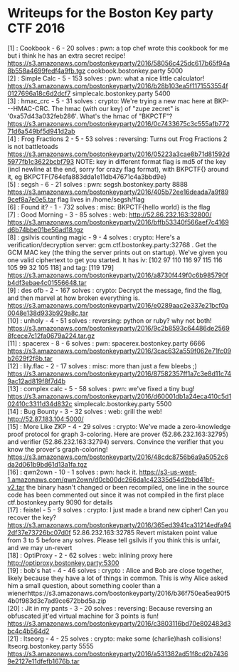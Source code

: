 # Writeups for the Boston Key party CTF 2016

[1] : Cookbook - 6 - 20 solves : pwn: a top chef wrote this cookbook for me but i think he has an extra secret recipe! https://s3.amazonaws.com/bostonkeyparty/2016/58056c425dc617b65f94a8b558a4699fedf4a9fb.tgz cookbook.bostonkey.party 5000  
[2] : Simple Calc - 5 - 153 solves : pwn: what a nice little calculator! https://s3.amazonaws.com/bostonkeyparty/2016/b28b103ea5f1171553554f0127696a18c6d2dcf7 simplecalc.bostonkey.party 5400  
[3] : hmac_crc - 5 - 31 solves : crypto: We're trying a new mac here at BKP---HMAC-CRC. The hmac (with our key) of "zupe zecret" is '0xa57d43a032feb286'.  What's the hmac of "BKPCTF"? https://s3.amazonaws.com/bostonkeyparty/2016/0c7433675c3c555afb77271d6a549bf5d941d2ab  
[4] : Frog Fractions 2 - 5 - 53 solves : reversing: Turns out Frog Fractions 2 is not battletoads https://s3.amazonaws.com/bostonkeyparty/2016/05223a3cae8b71d81592d5977fb1c3622bcbf793  NOTE: key in different format flag is md5 of the key (incl newline at the end, sorry for crazy flag format), with BKPCTF{} around it, eg BKPCTF{764efa883dda1e11db47671c4a3bbd9e}  
[5] : segsh - 6 - 21 solves : pwn: segsh.bostonkey.party 8888  https://s3.amazonaws.com/bostonkeyparty/2016/405b72ee16deada7a9f899cef8a7e0e5.tar flag lives in /home/segsh/flag  
[6] : Found it? - 1 - 732 solves : misc: BKPCTF{hello world} is the flag  
[7] : Good Morning - 3 - 85 solves : web: http://52.86.232.163:32800/  https://s3.amazonaws.com/bostonkeyparty/2016/bffb53340f566aef7c4169d6b74bbe01be56ad18.tgz  
[8] : gsilvis counting magic - 9 - 4 solves : crypto: Here's a verification/decryption server:  gcm.ctf.bostonkey.party:32768 .  Get the GCM MAC key (the thing the server prints out on startup).  We've given you one valid ciphertext to get you started.  It has  iv: [102 97 110 116 97 115 116 105 99 32 105 118] and tag: [119 179] https://s3.amazonaws.com/bostonkeyparty/2016/a8730f449f0c6b985790fb4df3ebae4c01556648.tar  
[9] : des ofb - 2 - 167 solves : crypto: Decrypt the message, find the flag, and then marvel at how broken everything is. https://s3.amazonaws.com/bostonkeyparty/2016/e0289aac2e337e21bcf0a0048e138d933b929a8c.tar  
[10] : unholy - 4 - 51 solves : reversing: python or ruby? why not both! https://s3.amazonaws.com/bostonkeyparty/2016/9c2b8593c64486de25698fcece7c12fa0679a224.tar.gz  
[11] : spacerex - 8 - 6 solves : pwn: spacerex.bostonkey.party 6666 https://s3.amazonaws.com/bostonkeyparty/2016/3cac632a559f062e71fc09b2629f2f8b.tar  
[12] : lily.flac - 2 - 17 solves : misc: more than just a few bleebs ;) https://s3.amazonaws.com/bostonkeyparty/2016/87582357ff1a7c3e8d11c749ac12ad819f8f7d4b  
[13] : complex calc - 5 - 58 solves : pwn: we've fixed a tiny bug! https://s3.amazonaws.com/bostonkeyparty/2016/d60001db1a24eca410c5d102410c3311d34d832c simplecalc.bostonkey.party 5500  
[14] : Bug Bounty - 3 - 32 solves : web: grill the web! http://52.87.183.104:5000/  
[15] : More Like ZKP - 4 - 29 solves : crypto: We've made a zero-knowledge proof protocol for graph 3-coloring.  Here are  prover (52.86.232.163:32795) and verifier (52.86.232.163:32794) servers.  Convince the verifier that you know the prover's graph-coloring! https://s3.amazonaws.com/bostonkeyparty/2016/48cdc8756b6a9a5052c6da2d061b9bd61d13a1fa.tgz  
[16] : qwn2own - 10 - 1 solves : pwn: hack it. https://s3-us-west-1.amazonaws.com/qwn2own/d0cb00dc266da1c42335d54d2bbd41bf-v2.tar the binary hasn't changed or been recompiled, one line in the source code has been commented out since it was not compiled in the first place ctf.bostonkey.party 9090 for details  
[17] : feistel - 5 - 9 solves : crypto: I just made a brand new cipher!  Can you recover the key? https://s3.amazonaws.com/bostonkeyparty/2016/365ed3941ca31214edfa942df37e73726bc07d0f   52.86.232.163:32785 Revert mistaken point value from 3 to 5 before any solves.  Please tell gsilvis if you think this is unfair, and we may un-revert  
[18] : OptiProxy - 2 - 62 solves : web: inlining proxy here http://optiproxy.bostonkey.party:5300  
[19] : bob's hat - 4 - 46 solves : crypto : Alice and Bob are close together, likely because they have a lot of things in common. This is why Alice asked him a small *q*uestion, about something cooler than a wienerhttps://s3.amazonaws.com/bostonkeyparty/2016/b36f750ea5ea90f54b0f983d3c7ad9ce672bbd5a.zip  
[20] : Jit in my pants - 3 - 20 solves : reversing: Because reversing an obfuscated jit'ed virtual machine for 3 points is fun! https://s3.amazonaws.com/bostonkeyparty/2016/c3803116bd70e802483d3bc4c4b564d2  
[21] : ltseorg - 4 - 25 solves : crypto: make some (charlie)hash collisions! ltseorg.bostonkey.party 5555 https://s3.amazonaws.com/bostonkeyparty/2016/a531382ad51f8cd2b74369e2127e11dfefb1676b.tar  

